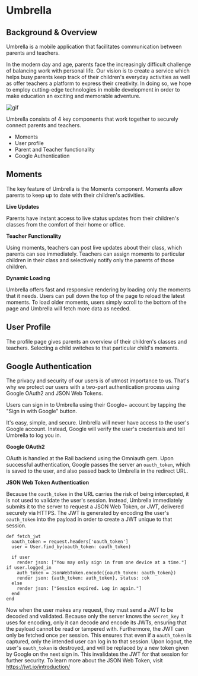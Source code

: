 # Umbrella

## Background & Overview

Umbrella is a mobile application that facilitates communication between parents and teachers.

In the modern day and age, parents face the increasingly difficult challenge of balancing work with personal life. Our vision is to create a service which helps busy parents keep track of their children's everyday activities as well as offer teachers a platform to express their creativity. In doing so, we hope to employ cutting-edge technologies in mobile development in order to make education an exciting and memorable adventure.

![gif](https://media.giphy.com/media/3ohs7WLBM4GUQkDt4c/giphy.gif)

Umbrella consists of 4 key components that work together to securely connect parents and teachers.

* Moments
* User profile
* Parent and Teacher functionality
* Google Authentication

## Moments

The key feature of Umbrella is the Moments component. Moments allow parents to keep up to date with their children's activities.

**Live Updates**

Parents have instant access to live status updates from their children's classes from the comfort of their home or office.

**Teacher Functionality**

Using moments, teachers can post live updates about their class, which parents can see immediately. Teachers can assign moments to particular children in their class and selectively notify only the parents of those children.

**Dynamic Loading**

Umbrella offers fast and responsive rendering by loading only the moments that it needs. Users can pull down the top of the page to reload the latest moments. To load older moments, users simply scroll to the bottom of the page and Umbrella will fetch more data as needed.

## User Profile

The profile page gives parents an overview of their children's classes and teachers. Selecting a child switches to that particular child's moments.

## Google Authentication

The privacy and security of our users is of utmost importance to us. That's why we protect our users with a two-part authentication process using Google OAuth2 and JSON Web Tokens.

Users can sign in to Umbrella using their Google+ account by tapping the "Sign in with Google" button.


It's easy, simple, and secure. Umbrella will never have access to the user's Google account. Instead, Google will verify the user's credentials and tell Umbrella to log you in.

**Google OAuth2**

OAuth is handled at the Rail backend using the Omniauth gem. Upon successful authentication, Google passes the server an `oauth_token`, which is saved to the user, and also passed back to Umbrella in the redirect URL.

**JSON Web Token Authentication**

Because the `oauth_token` in the URL carries the risk of being intercepted, it is not used to validate the user's session. Instead, Umbrella immediately submits it to the server to request a JSON Web Token, or JWT, delivered securely via HTTPS. The JWT is generated by encoding the user's `oauth_token` into the payload in order to create a JWT unique to that session.
```
def fetch_jwt
  oauth_token = request.headers['oauth_token']
  user = User.find_by(oauth_token: oauth_token)

  if user
    render json: ["You may only sign in from one device at a time."] if user.logged_in
    auth_token = JsonWebToken.encode({oauth_token: oauth_token})
    render json: {auth_token: auth_token}, status: :ok
  else
    render json: ["Session expired. Log in again."]
  end
end
```
Now when the user makes any request, they must send a JWT to be decoded and validated. Because only the server knows the `secret_key` it uses for encoding, only it can decode and encode its JWTs, ensuring that the payload cannot be read or tampered with. Furthermore, the JWT can only be fetched once per session. This ensures that even if a `oauth_token` is captured, only the intended user can log in to that session. Upon logout, the user's `oauth_token` is destroyed, and will be replaced by a new token given by Google on the next sign in. This invalidates the JWT for that session for further security.
To learn more about the JSON Web Token, visit https://jwt.io/introduction/
